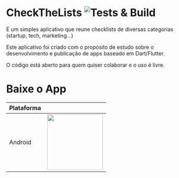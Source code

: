 # CheckTheLists ![Tests & Build](https://github.com/enriquesaid/checkthelists/workflows/Tests%20&%20Build/badge.svg)

É um simples aplicativo que reune checklists de diversas categorias (startup, tech, marketing...)

Este aplicativo foi criado com o propósito de estudo sobre o desenvolvimento e publicação de apps baseado em Dart/Flutter.

O código está aberto para quem quiser colaborar e o uso é livre.

# Baixe o App

| Plataforma ||
| -------------|-|
| Android | <img src="https://images-na.ssl-images-amazon.com/images/G/01/mobile-apps/devportal2/res/images/amazon-appstore-badge-br-black.png" width=150 />

